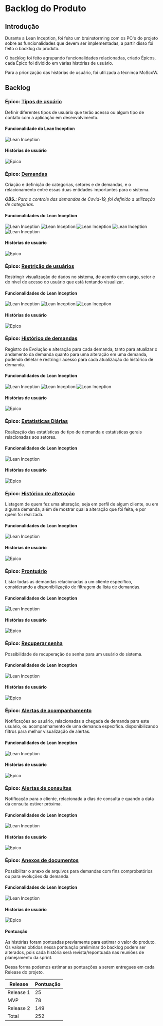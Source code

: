 # Backlog do Produto

## Introdução

Durante a Lean Inception, foi feito um brainstorming com os PO's do projeto sobre as funcionalidades que devem ser implementadas, a partir disso foi feito o backlog do produto.

O backlog foi feito agrupando funcionalidades relacionadas, criado Épicos, cada Épico foi dividido em várias histórias de usuário.

Para a priorização das histórias de usuário, foi utilizada a técninca MoScoW.

## Backlog

### Épico: [Tipos de usuário](https://github.com/fga-eps-mds/2020-2-G4/issues/57)

Definir diferentes tipos de usuário que terão acesso ou algum tipo de contato com a aplicação em desenvolvimento. 



#### Funcionalidade do Lean Inception

![Lean Inception](./assets/img/backlog/mural/tipos_de_usuario.png)


#### Histórias de usuário
![Epico](./assets/img/backlog/epics/tipos_usuarios.png)



### Épico: [Demandas](https://github.com/fga-eps-mds/2020-2-G4/issues/59)

Criação e definição de categorias, setores e de demandas, e o relacionamento entre essas duas entidades importantes para o sistema.

***OBS.:** Para o controle das demandas de Covid-19, foi definido a utilização de categorias.*

#### Funcionalidades do Lean Inception
![Lean Inception](./assets/img/backlog/mural/cadastro_de_processos.png)
![Lean Inception](./assets/img/backlog/mural/atendente_solicita_atendimento.png)
![Lean Inception](./assets/img/backlog/mural/varias_demandas.png)
![Lean Inception](./assets/img/backlog/mural/data_atendimento.png)
![Lean Inception](./assets/img/backlog/mural/covid.png)

#### Histórias de usuário
![Epico](./assets/img/backlog/epics/demandas.png)


### Épico: [Restrição de usuários](https://github.com/fga-eps-mds/2020-2-G4/issues/128)

Restringir visualização de dados no sistema, de acordo com cargo, setor e do nivel de acesso do usuário que está tentando visualizar.

#### Funcionalidades do Lean Inception
![Lean Inception](./assets/img/backlog/mural/admin_dpss.png)
![Lean Inception](./assets/img/backlog/mural/demandas_por_setor.png)
![Lean Inception](./assets/img/backlog/mural/historico_demandas.png)



#### Histórias de usuário
![Epico](./assets/img/backlog/epics/restricao_usuarios.png)

### Épico: [Histórico de demandas](https://github.com/fga-eps-mds/2020-2-G4/issues/129)

Registro de Evolução e alteração para cada demanda, tanto para atualizar o andamento da demanda quanto para uma alteração em uma demanda, podendo deletar e restringir acesso para cada atualização do histórico de demanda.

#### Funcionalidades do Lean Inception
![Lean Inception](./assets/img/backlog/mural/historico_demanda.png)
![Lean Inception](./assets/img/backlog/mural/restricao_visualizacao.png)
![Lean Inception](./assets/img/backlog/mural/historico_demandas.png)



#### Histórias de usuário
![Epico](./assets/img/backlog/epics/historico_demandas.png)

### Épico: [Estatísticas Diárias](https://github.com/fga-eps-mds/2020-2-G4/issues/130)

Realização das estatísticas de tipo de demanda e estatísticas gerais relacionadas aos setores.

#### Funcionalidades do Lean Inception
![Lean Inception](./assets/img/backlog/mural/estatisticas_diarias.png)


#### Histórias de usuário
![Epico](./assets/img/backlog/epics/estatisticas.png)

### Épico: [Histórico de alteração](https://github.com/fga-eps-mds/2020-2-G4/issues/131)

Listagem de quem fez uma alteração, seja em perfil de algum cliente, ou em  alguma demanda, além de mostrar qual a alteração que foi feita, e por quem foi realizada.

#### Funcionalidades do Lean Inception
![Lean Inception](./assets/img/backlog/mural/historico_alteracao.png)


#### Histórias de usuário
![Epico](./assets/img/backlog/epics/historico_alteracoes.png)

### Épico: [Prontuário](https://github.com/fga-eps-mds/2020-2-G4/issues/132)

Listar todas as demandas relacionadas a um cliente específico, considerando a disponibilização de filtragem da lista de demandas.

#### Funcionalidades do Lean Inception
![Lean Inception](./assets/img/backlog/mural/prontuario.png)


#### Histórias de usuário
![Epico](./assets/img/backlog/epics/prontuario.png)

### Épico: [Recuperar senha](https://github.com/fga-eps-mds/2020-2-G4/issues/133)

Possibilidade de recuperação de senha para um usuário do sistema.

#### Funcionalidades do Lean Inception
![Lean Inception](./assets/img/backlog/mural/recuperar_senha.png)


#### Histórias de usuário
![Epico](./assets/img/backlog/epics/recuperar_senha.png)


### Épico: [Alertas de acompanhamento](https://github.com/fga-eps-mds/2020-2-G4/issues/134)

Notificações ao usuário, relacionadas a chegada de demanda para este usuário, ou acompanhamento de uma demanda específica. disponibilizando filtros para melhor visualização de alertas.

#### Funcionalidades do Lean Inception
![Lean Inception](./assets/img/backlog/mural/alertas.png)


#### Histórias de usuário
![Epico](./assets/img/backlog/epics/alerta_acompanhamento.png)

### Épico: [Alertas de consultas](https://github.com/fga-eps-mds/2020-2-G4/issues/136)

Notificação para o cliente, relacionada a dias de consulta e quando a data da consulta estiver próxima.

#### Funcionalidades do Lean Inception
![Lean Inception](./assets/img/backlog/mural/consultas.png)


#### Histórias de usuário
![Epico](./assets/img/backlog/epics/alerta_consultas.png)

### Épico: [Anexos de documentos](https://github.com/fga-eps-mds/2020-2-G4/issues/135)

Possibilitar o anexo de arquivos para demandas com fins comprobatórios ou para evoluções da demanda.

#### Funcionalidades do Lean Inception
![Lean Inception](./assets/img/backlog/mural/anexo.png)


#### Histórias de usuário
![Epico](./assets/img/backlog/epics/anexo_documentos.png)


#### Pontuação

As histórias foram pontuadas previamente para estimar o valor do produto. Os valores obtidos nessa pontuação preliminar do backlog podem ser alterados, pois cada história será revista/repontuada nas reuniões de planejamento da sprint.

Dessa forma podemos estimar as pontuações a serem entregues em cada Release do projeto.

Release   | Pontuação
--------- | ------
Release 1 | 25
MVP       | 78
Release 2 | 149
Total     | 252